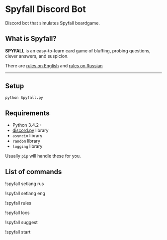 # Spyfall Discord Bot

Discord bot that simulates Spyfall boardgame. 

## What is Spyfall?

**SPYFALL** is an easy-to-learn card game of bluffing, probing questions, clever answers, and suspicion.

There are [rules on English](https://www.cryptozoic.com/sites/default/files/icme/u30695/spy_rules_eng_0.pdf) and [rules on Russian](https://hobbyworld.ru/download/rules/SPY_rules_web.pdf)

----------
## Setup

```sh
python Spyfall.py
```

## Requirements

- Python 3.4.2+
- [discord.py](https://github.com/Rapptz/discord.py) library
- `asyncio` library
- `random` library 
- `logging` library

Usually `pip` will handle these for you.

## List of commands

!spyfall setlang rus

!spyfall setlang eng

!spyfall rules

!spyfall locs

!spyfall suggest

!spyfall start


